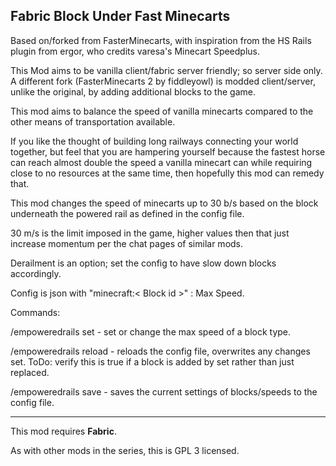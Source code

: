 ## Fabric Block Under Fast Minecarts
Based on/forked from FasterMinecarts, with inspiration from the HS Rails plugin from ergor, who credits  varesa's Minecart Speedplus.  

This Mod aims to be vanilla client/fabric server friendly; so server side only. A different fork (FasterMinecarts 2 by fiddleyowl) is modded client/server, unlike the original, by adding additional blocks to the game. 

This mod aims to balance the speed of vanilla minecarts compared to the other means of transportation available.

If you like the thought of building long railways connecting your world together, but feel that you are hampering yourself because the fastest horse can reach almost double the speed a vanilla minecart can while requiring close to no resources at the same time, then hopefully this mod can remedy that.

This mod changes the speed of minecarts up to 30 b/s based on the block underneath the powered rail as defined in the config file. 

30 m/s is the limit imposed in the game, higher values then that just increase momentum per the chat pages of similar mods.

Derailment is an option; set the config to have slow down blocks accordingly. 

Config is json with "minecraft:< Block id >" : Max Speed. 

Commands:

/empoweredrails set <block> <speed> - set or change the max speed of a block type.
  
/empoweredrails reload - reloads the config file, overwrites any changes set. ToDo: verify this is true if a block is added by set rather than just replaced.
  
/empoweredrails save - saves the current settings of blocks/speeds to the config file. 

---

This mod requires **Fabric**.

As with other mods in the series, this is GPL 3 licensed.
